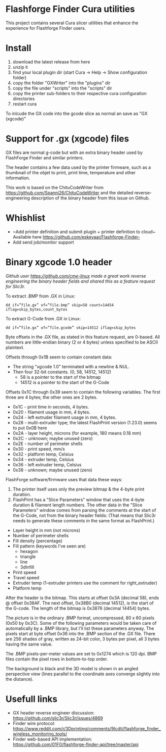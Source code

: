 # Flashforge Finder Cura utilities

This project contains several Cura slicer utilities that enhance the
experience for Flashforge Finder users.

# Install

1. download the latest release from here 
2. unzip it 
4. find your local plugin dir (start Cura -> Help -> Show configuration folder)
3. copy the folder "GXWriter" into the "plugins" dir 
4. copy the file under "scripts" into the "scripts" dir
5. copy the printer sub-folders to their respective cura configuration directories
6. restart cura

To inlcude the GX code into the gcode slice as normal an save as "GX (xgcode)"

# Support for .gx (xgcode) files

GX files are normal g-code but with an extra binary header used
by FlashForge Finder and similar printers.

The header contains a few data used by the printer firmware, such as
a thumbnail of the objet to print, print time, temperature and other
information.

This work is based on the ChituCodeWriter from https://github.com/Spanni26/ChituCodeWriter
and the detailed reverse-engineering description of the binary header
from this issue on Github.

# Whishlist 

* ~Add printer definition and submit plugin + printer definition to cloud~ Available here https://github.com/eskeyaar/Flashforge-Finder-
* Add send job/monitor support

# Binary xgcode 1.0 header

*Github user https://github.com/cme-linux made a great work reverse engineering
the binary header fields and shared this as a feature request for Slic3r.*

To extract .BMP from .GX in Linux:

	dd if=”file.gx” of=”file.bmp” skip=58 count=14454 iflag=skip_bytes,count_bytes

To extract G-Code from .GX in Linux:

	dd if=”file.gx” of=”file.gcode” skip=14512 iflag=skip_bytes

Byte offsets in the .GX file, as stated in this feature request, are 0-based.
All numbers are little-endian binary (2 or 4 bytes) unless specified to be ASCII plaintext.

Offsets through 0x1B seem to contain constant data:

* The string "xgcode 1.0" terminated with a newline & NUL.
* Then four 32-bit constants. (0, 58, 14512, 14512)
  * 58 is a pointer to the start of the bitmap
  * 14512 is a pointer to the start of the G-Code

Offsets 0x1C through 0x39 seem to contain the following variables.
The first three are 4 bytes; the other ones are 2 bytes.

 * 0x1C - print time in seconds, 4 bytes.
 * 0x20 - filament usage in mm, 4 bytes.
 * 0x24 - left extruder filament usage in mm, 4 bytes.
 * 0x28 - multi-extruder type; the latest FlashPrint version (1.23.0) seems to put 0x0B here
 * 0x2A - layer height, microns (for example, 180 means 0.18 mm)
 * 0x2C - unknown; maybe unused (zero)
 * 0x2E - number of perimeter shells
 * 0x30 - print speed, mm/s
 * 0x32 - platform temp, Celsius
 * 0x34 - extruder temp, Celsius 
 * 0x36 - left extruder temp, Celsius
 * 0x38 - unknown; maybe unused (zero)

FlashForge software/firmware uses that data these ways:

1. The printer itself uses only the preview bitmap & the 4-byte print duration.
2. FlashPrint has a "Slice Parameters" window that uses the 4-byte duration &
  filament length numbers. The other data in the "Slice Parameters" window comes
  from parsing the comments at the start of the G-Code, not from the binary header fields:
  (That means that Slic3r needs to generate these comments in the same format as FlashPrint.)

* Layer height in mm (not microns)
* Number of perimeter shells
* Fill density (percentage)
* Fill pattern (keywords I've seen are)
  * hexagon
  * triangle
  * line
  * 3dInfill
* Print speed
* Travel speed
* Extruder temp (1-extruder printers use the comment for right_extruder)
* Platform temp

After the header is the bitmap. This starts at offset 0x3A (decimal 58), ends @ offset 0x38AF.
The next offset, 0x38B0 (decimal 14512), is the start of the G-code.
The length of the bitmap is 0x3876 (decimal 14454) bytes.

The picture is in the ordinary .BMP format, uncompressed, 80 x 60 pixels (0x50 by 0x3C).
Some of the following parameters would be taken care of automatically by a .BMP library,
but I'll list these parameters anyway. The pixels start at byte offset 0x36 into the .BMP
section of the .GX file. There are 256 shades of gray, written as 24-bit color,
3 bytes per pixel, all 3 bytes having the same value.

The .BMP pixels-per-meter values are set to 0x1274 which is 120 dpi. BMP files contain
the pixel rows in bottom-to-top order.

The background is black and the 3D model is shown in an angled perspective view
(lines parallel to the coordinate axes converge slightly into the distance).

# Usefull links

* GX header reverse engineer discussion: https://github.com/slic3r/Slic3r/issues/4869
* Finder wire protocol: https://www.reddit.com/r/3Dprinting/comments/9lcdti/flashforge_finder_wireless_monitoring_tools/
* Finder web-based API implementation: https://github.com/01F0/flashforge-finder-api/tree/master/api

